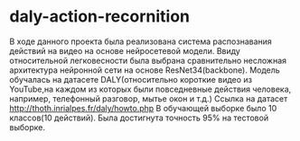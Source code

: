 # daly-action-recornition
В ходе данного проекта была реализована система распознавания действий на видео на основе нейросетевой модели.
Ввиду относительной легковесности была выбрана сравнительно несложная архитектура нейронной сети на основе ResNet34(backbone). 
Модель обучалась на датасете DALY(относительно короткие видео из YouTube,на каждом из которых были повседневные действия человека, например, телефонный разговор, мытье окон и т.д.)
Ссылка на датасет http://thoth.inrialpes.fr/daly/howto.php
В обучающей выборке было 10 классов(10 действий). Была достигнута точность 95% на тестовой выборке.
